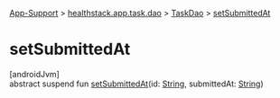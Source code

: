 
[App-Support](../../../index.html) > [healthstack.app.task.dao](../index.html) > [TaskDao](index.html) > [setSubmittedAt](set-submitted-at.html)



# setSubmittedAt



[androidJvm]\
abstract suspend fun [setSubmittedAt](set-submitted-at.html)(id: [String](https://kotlinlang.org/api/latest/jvm/stdlib/kotlin/-string/index.html), submittedAt: [String](https://kotlinlang.org/api/latest/jvm/stdlib/kotlin/-string/index.html))





